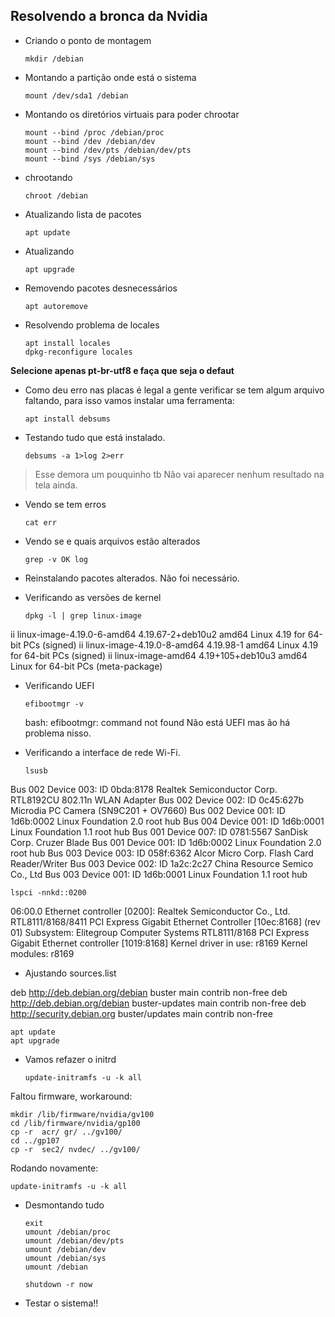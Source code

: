 ## Resolvendo a bronca da Nvidia

* Criando o ponto de montagem

      mkdir /debian

* Montando a partição onde está o sistema

      mount /dev/sda1 /debian

* Montando os diretórios virtuais para poder chrootar

      mount --bind /proc /debian/proc
      mount --bind /dev /debian/dev
      mount --bind /dev/pts /debian/dev/pts
      mount --bind /sys /debian/sys

* chrootando

      chroot /debian

* Atualizando lista de pacotes

      apt update

* Atualizando

      apt upgrade

* Removendo pacotes desnecessários

      apt autoremove

* Resolvendo problema de locales

      apt install locales
      dpkg-reconfigure locales

**Selecione apenas pt-br-utf8 e faça que seja o defaut**

* Como deu erro nas placas é legal a gente verificar se tem algum arquivo faltando, para isso vamos instalar uma ferramenta:

      apt install debsums

* Testando tudo que está instalado.

      debsums -a 1>log 2>err

>Esse demora um pouquinho tb
>Não vai aparecer nenhum resultado na tela ainda.

* Vendo se tem erros

      cat err

* Vendo se e quais arquivos estão alterados

      grep -v OK log

* Reinstalando pacotes alterados.
Não foi necessário.

* Verificando as versões de kernel

      dpkg -l | grep linux-image

ii  linux-image-4.19.0-6-amd64                4.19.67-2+deb10u2                   amd64        Linux 4.19 for 64-bit PCs (signed)
ii  linux-image-4.19.0-8-amd64                4.19.98-1                           amd64        Linux 4.19 for 64-bit PCs (signed)
ii  linux-image-amd64                         4.19+105+deb10u3                    amd64        Linux for 64-bit PCs (meta-package)

*  Verificando UEFI

       efibootmgr -v

     bash: efibootmgr: command not found
     Não está UEFI mas ão há problema nisso.

* Verificando a interface de rede Wi-Fi.

      lsusb

Bus 002 Device 003: ID 0bda:8178 Realtek Semiconductor Corp. RTL8192CU 802.11n WLAN Adapter
Bus 002 Device 002: ID 0c45:627b Microdia PC Camera (SN9C201 + OV7660)
Bus 002 Device 001: ID 1d6b:0002 Linux Foundation 2.0 root hub
Bus 004 Device 001: ID 1d6b:0001 Linux Foundation 1.1 root hub
Bus 001 Device 007: ID 0781:5567 SanDisk Corp. Cruzer Blade
Bus 001 Device 001: ID 1d6b:0002 Linux Foundation 2.0 root hub
Bus 003 Device 003: ID 058f:6362 Alcor Micro Corp. Flash Card Reader/Writer
Bus 003 Device 002: ID 1a2c:2c27 China Resource Semico Co., Ltd
Bus 003 Device 001: ID 1d6b:0001 Linux Foundation 1.1 root hub

    lspci -nnkd::0200

06:00.0 Ethernet controller [0200]: Realtek Semiconductor Co., Ltd. RTL8111/8168/8411 PCI Express Gigabit Ethernet Controller [10ec:8168] (rev 01)
    Subsystem: Elitegroup Computer Systems RTL8111/8168 PCI Express Gigabit Ethernet controller [1019:8168]
    Kernel driver in use: r8169
    Kernel modules: r8169


* Ajustando sources.list

 deb http://deb.debian.org/debian buster main contrib non-free
deb http://deb.debian.org/debian buster-updates main contrib non-free
deb http://security.debian.org buster/updates main contrib non-free

    apt update
    apt upgrade

*  Vamos refazer o initrd

       update-initramfs -u -k all
Faltou firmware, workaround:

    mkdir /lib/firmware/nvidia/gv100
    cd /lib/firmware/nvidia/gp100
    cp -r  acr/ gr/ ../gv100/
    cd ../gp107
    cp -r  sec2/ nvdec/ ../gv100/
Rodando novamente:

    update-initramfs -u -k all

* Desmontando tudo

      exit
      umount /debian/proc
      umount /debian/dev/pts
      umount /debian/dev
      umount /debian/sys
      umount /debian

      shutdown -r now


* Testar o sistema!!

